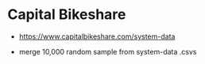 # Capital Bikeshare
* https://www.capitalbikeshare.com/system-data

* merge 10,000 random sample from system-data .csvs 


